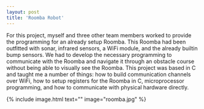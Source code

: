 ```yaml
---
layout: post
title: 'Roomba Robot'
---
```

For this project, myself and three other team members worked to provide the programming for
an already setup Roomba. This Roomba had been outfitted with sonar, infrared sensors, a WiFi module, 
and the already builtin bump sensors. We had to develop the necessary programming to communicate with
the Roomba and navigate it through an obstacle course without being able to visually see the Roomba.
This project was based in C and taught me a number of things: how to build communication channels over WiFi,
how to setup registers for the Roomba in C, microprocessor programming, and how to communicate with physical
hardware directly.

{% include image.html text="" image="roomba.jpg" %}
